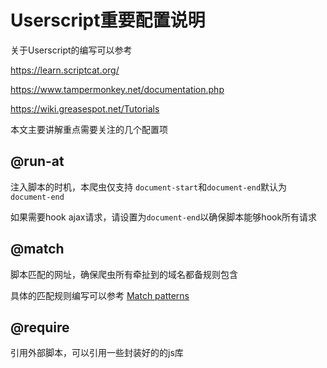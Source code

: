 # Userscript重要配置说明

关于Userscript的编写可以参考

https://learn.scriptcat.org/

https://www.tampermonkey.net/documentation.php

https://wiki.greasespot.net/Tutorials

本文主要讲解重点需要关注的几个配置项

## @run-at

注入脚本的时机，本爬虫仅支持  `document-start`和`document-end`默认为 `document-end`

如果需要hook ajax请求，请设置为`document-end`以确保脚本能够hook所有请求

## @match

脚本匹配的网址，确保爬虫所有牵扯到的域名都备规则包含

具体的匹配规则编写可以参考 [Match patterns](https://developer.chrome.com/docs/extensions/develop/concepts/match-patterns?hl=zh-cn)

## @require 

引用外部脚本，可以引用一些封装好的的js库